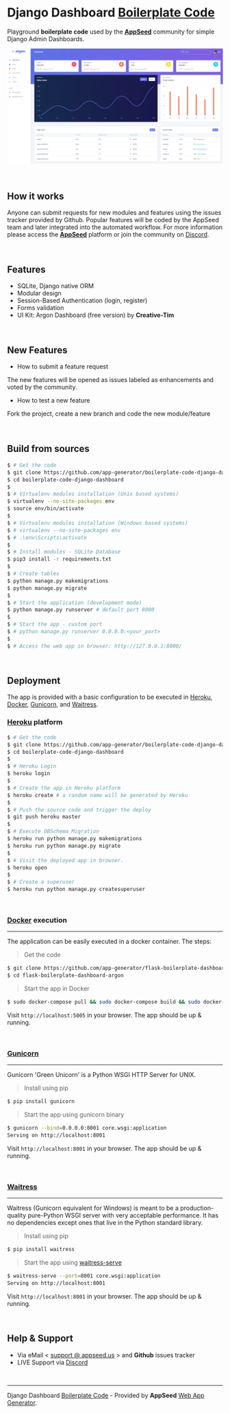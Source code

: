 # Django Dashboard [Boilerplate Code](https://appseed.us/boilerplate-code)

Playground **boilerplate code** used by the **[AppSeed](https://appseed.us)** community for simple Django Admin Dashboards.

![Django Dashboard Adminator - Open-Source Web App.](https://raw.githubusercontent.com/app-generator/static/master/products/boilerplate-code-django-dashboard-screen.png)

<br />

## How it works

Anyone can submit requests for new modules and features using the issues tracker provided by Github. Popular features will be coded by the AppSeed team and later integrated into the automated workflow.
For more information please access the **[AppSeed](https://appseed.us)** platform or join the community on [Discord](https://discord.gg/fZC6hup).

<br />

## Features

- SQLite, Django native ORM
- Modular design
- Session-Based Authentication (login, register)
- Forms validation
- UI Kit: Argon Dashboard (free version) by **Creative-Tim**

<br/>

## New Features

- How to submit a feature request

The new features will be opened as issues labeled as enhancements and voted by the community.

- How to test a new feature

Fork the project, create a new branch and code the new module/feature  

<br />

## Build from sources

```bash
$ # Get the code
$ git clone https://github.com/app-generator/boilerplate-code-django-dashboard.git
$ cd boilerplate-code-django-dashboard
$
$ # Virtualenv modules installation (Unix based systems)
$ virtualenv --no-site-packages env
$ source env/bin/activate
$
$ # Virtualenv modules installation (Windows based systems)
$ # virtualenv --no-site-packages env
$ # .\env\Scripts\activate
$
$ # Install modules - SQLite Database
$ pip3 install -r requirements.txt
$
$ # Create tables
$ python manage.py makemigrations
$ python manage.py migrate
$
$ # Start the application (development mode)
$ python manage.py runserver # default port 8000
$
$ # Start the app - custom port
$ # python manage.py runserver 0.0.0.0:<your_port>
$
$ # Access the web app in browser: http://127.0.0.1:8000/
```

<br />

## Deployment

The app is provided with a basic configuration to be executed in [Heroku](https://heroku.com/), [Docker](https://www.docker.com/), [Gunicorn](https://gunicorn.org/), and [Waitress](https://docs.pylonsproject.org/projects/waitress/en/stable/).

### [Heroku](https://heroku.com/) platform

```bash
$ # Get the code
$ git clone https://github.com/app-generator/boilerplate-code-django-dashboard.git
$ cd boilerplate-code-django-dashboard
$
$ # Heroku Login
$ heroku login
$
$ # Create the app in Heroku platform
$ heroku create # a random name will be generated by Heroku
$
$ # Push the source code and trigger the deploy
$ git push heroku master
$
$ # Execute DBSchema Migration
$ heroku run python manage.py makemigrations
$ heroku run python manage.py migrate
$
$ # Visit the deployed app in browser.
$ heroku open
$
$ # Create a superuser
$ heroku run python manage.py createsuperuser
```

<br />

### [Docker](https://www.docker.com/) execution
---

The application can be easily executed in a docker container. The steps:

> Get the code

```bash
$ git clone https://github.com/app-generator/flask-boilerplate-dashboard-argon.git
$ cd flask-boilerplate-dashboard-argon
```

> Start the app in Docker

```bash
$ sudo docker-compose pull && sudo docker-compose build && sudo docker-compose up -d
```

Visit `http://localhost:5005` in your browser. The app should be up & running. 

<br />

### [Gunicorn](https://gunicorn.org/)
---

Gunicorn 'Green Unicorn' is a Python WSGI HTTP Server for UNIX.

> Install using pip

```bash
$ pip install gunicorn
```
> Start the app using gunicorn binary

```bash
$ gunicorn --bind=0.0.0.0:8001 core.wsgi:application
Serving on http://localhost:8001
```

Visit `http://localhost:8001` in your browser. The app should be up & running.


<br />

### [Waitress](https://docs.pylonsproject.org/projects/waitress/en/stable/)
---

Waitress (Gunicorn equivalent for Windows) is meant to be a production-quality pure-Python WSGI server with very acceptable performance. It has no dependencies except ones that live in the Python standard library.

> Install using pip

```bash
$ pip install waitress
```
> Start the app using [waitress-serve](https://docs.pylonsproject.org/projects/waitress/en/stable/runner.html)

```bash
$ waitress-serve --port=8001 core.wsgi:application
Serving on http://localhost:8001
```

Visit `http://localhost:8001` in your browser. The app should be up & running.

<br />

## Help & Support

- Via eMail < [support @ appseed.us](https://appseed.us/support) > and **Github** issues tracker
- LIVE Support via [Discord](https://discord.gg/fZC6hup)

<br />

---
Django Dashboard [Boilerplate Code](https://appseed.us/boilerplate-code) - Provided by **AppSeed** [Web App Generator](https://appseed.us/app-generator).
